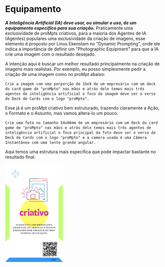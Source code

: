 # Equipamento
***A Inteligência Artificial (IA) deve usar, ou simular o uso, de um equipamento específico para sua criação.***
Praticamente uma exclusividade de proMpts criativos, para a maioria dos Agentes de IA (Agentes)  populares uma exclusividade da criação de imagens, esse elemento é proposto por Linus Ekenstam no "Dynamic Prompting", onde ele indica a importância de definir um "Photographic Equipment" para que a IA crie uma imagem com o resultado desejado.

A intenção aqui é buscar um melhor resultado principalmente na criação de imagens mais realistas. Por exemplo, eu posso simplesmente pedir a criação de uma imagem como no proMpt abaixo:

```
Crie a imagem com uma porporção de 16x9 de um empresário com um deck do card game de "proMpto" nas mãos e atrás dele temos mais três agentes de inteligência artificial o foco da imagem deve ser o verso do Deck de Cards com o logo "proMpto".
```

Esse já é um proMpt criativo bem estruturado, trazendo claramente a Ação, o Formato e o Assunto, mas vamos altera-lo um pouco.

```
Crie uma foto no tamanho 54x86mm de um empresário com um deck do card game de "proMpto" nas mãos e atrás dele temos mais três agentes de inteligência artificial o foco principal da foto deve ser o verso do Deck de Cards com o logo "proMpto" e a camera usada é uma Câmera Instantânea com uma lente grande angular.
```
Aqui temos uma estrutura mais específica que pode impactar bastante no resultado final.

[<img src="../../imagens/cards/4.png" width="187" height="318">](../../tipos-de-prompt/criativo.md)
